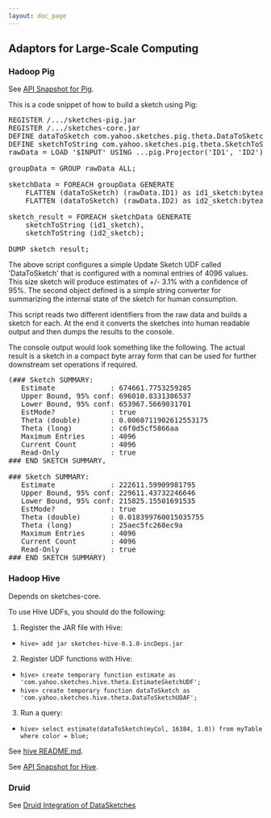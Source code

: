 ```yaml
---
layout: doc_page
---
```


## Adaptors for Large-Scale Computing

### Hadoop Pig
See <a href="{{site.pig_api_snapshot}}">API Snapshot for Pig</a>.

This is a code snippet of how to build a sketch using Pig:

<pre>
REGISTER /.../sketches-pig.jar
REGISTER /.../sketches-core.jar
DEFINE dataToSketch com.yahoo.sketches.pig.theta.DataToSketch('4096');
DEFINE sketchToString com.yahoo.sketches.pig.theta.SketchToString();
rawData = LOAD '$INPUT' USING ...pig.Projector('ID1', 'ID2');

groupData = GROUP rawData ALL;

sketchData = FOREACH groupData GENERATE
    FLATTEN (dataToSketch) (rawData.ID1) as id1_sketch:bytearray,
    FLATTEN (dataToSketch) (rawData.ID2) as id2_sketch:bytearray;

sketch_result = FOREACH sketchData GENERATE
    sketchToString (id1_sketch),
    sketchToString (id2_sketch);

DUMP sketch_result;
</pre>
The above script configures a simple Update Sketch UDF called 'DataToSketch' that is configured with a nominal entries of 4096 values. This size sketch will produce estimates of +/- 3.1% with a confidence of 95%.  The second object defined is a simple string converter for summarizing the internal state of the sketch for human consumption.

This script reads two different identifiers from the raw data and builds a sketch for each.  At the end it converts the sketches into human readable output and then dumps the results to the console.

The console output would look something like the following.  The actual result is a sketch in a compact byte array form that can be used for further downstream set operations if required.

<pre>
(### Sketch SUMMARY: 
   Estimate             : 674661.7753259285
   Upper Bound, 95% conf: 696010.8331386537
   Lower Bound, 95% conf: 653967.5669031701
   EstMode?             : true
   Theta (double)       : 0.0060711902612553175
   Theta (long)         : c6f0d5cf5866aa
   Maximum Entries      : 4096
   Current Count        : 4096
   Read-Only            : true
### END SKETCH SUMMARY,

### Sketch SUMMARY: 
   Estimate             : 222611.59909981795
   Upper Bound, 95% conf: 229611.43732246646
   Lower Bound, 95% conf: 215825.15501691535
   EstMode?             : true
   Theta (double)       : 0.018399760015035755
   Theta (long)         : 25aec5fc268ec9a
   Maximum Entries      : 4096
   Current Count        : 4096
   Read-Only            : true
### END SKETCH SUMMARY)
</pre>

### Hadoop Hive

Depends on sketches-core.

To use Hive UDFs, you should do the following:

1. Register the JAR file with Hive: 
  - `hive> add jar sketches-hive-0.1.0-incDeps.jar`
2. Register UDF functions with Hive:
  - `hive> create temporary function estimate as 'com.yahoo.sketches.hive.theta.EstimateSketchUDF';`
  - `hive> create temporary function dataToSketch as 'com.yahoo.sketches.hive.theta.DataToSketchUDAF';`
3. Run a query: 
  - `hive> select estimate(dataToSketch(myCol, 16384, 1.0)) from myTable where color = blue;`
  
See <a href="{{site.hive_readme}}">hive README.md</a>.

See <a href="{{site.hive_api_snapshot}}">API Snapshot for Hive</a>.

### Druid
See <a href="{{site.druid_datasketches}}">Druid Integration of DataSketches</a>
